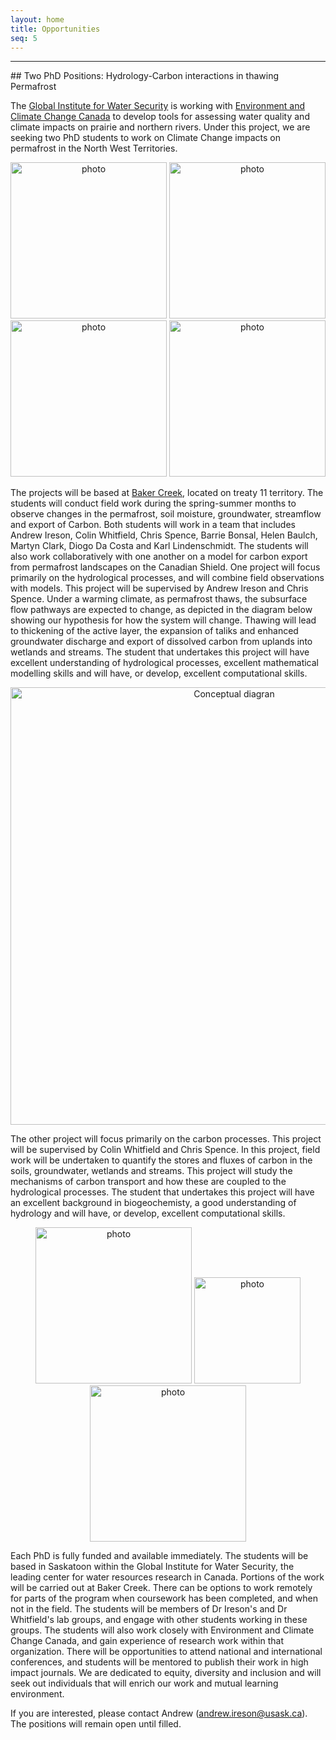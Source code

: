 ```yaml
---
layout: home
title: Opportunities
seq: 5  
---
```


<hr>
## Two PhD Positions: Hydrology-Carbon interactions in thawing Permafrost

The <a href="http://water.usask.ca">Global Institute for Water Security</a> is working with <a href="https://www.canada.ca/en/environment-climate-change.html">Environment and Climate Change Canada</a> to develop tools for assessing water quality and climate impacts on prairie and northern rivers. Under this project, we are seeking two PhD students to work on Climate Change impacts on permafrost in the North West Territories. 

<p style="text-align:center">
<img src="{{site.baseurl}}/files/images/Ad/wetland.JPG" alt="photo" width="250pt">
<img src="{{site.baseurl}}/files/images/Ad/campfood.JPG" alt="photo" width="250pt">
<br>
<img src="{{site.baseurl}}/files/images/Ad/fishing.JPG" alt="photo" width="250pt">
<img src="{{site.baseurl}}/files/images/Ad/frozencamp.JPG" alt="photo" width="250pt">
</p>

The projects will be based at <a href="https://goo.gl/maps/X8VHa3SMoNxKwJNa7">Baker Creek</a>, located on treaty 11 territory. The students will conduct field work during the spring-summer months to observe changes in the permafrost, soil moisture, groundwater, streamflow and export of Carbon. Both students will work in a team that includes Andrew Ireson, Colin Whitfield, Chris Spence, Barrie Bonsal, Helen Baulch, Martyn Clark, Diogo Da Costa and Karl Lindenschmidt. The students will also work collaboratively with one another on a model for carbon export from permafrost landscapes on the Canadian Shield. One project will focus primarily on the hydrological processes, and will combine field observations with models. This project will be supervised by Andrew Ireson and Chris Spence. Under a warming climate, as permafrost thaws, the subsurface flow pathways are expected to change, as depicted in the diagram below showing our hypothesis for how the system will change. Thawing will lead to thickening of the active layer, the expansion of taliks and enhanced groundwater discharge and export of dissolved carbon from uplands into wetlands and streams. The student that undertakes this project will have excellent understanding of hydrological processes, excellent mathematical modelling skills and will have, or develop, excellent computational skills.

<p style="text-align:center">
<img src="{{site.baseurl}}/files/images/Ad/ConceptualPermafrostThaw.svg" alt="Conceptual diagran" width="700pt">
</p>

The other project will focus primarily on the carbon processes. This project will be supervised by Colin Whitfield and Chris Spence. In this project, field work will be undertaken to quantify the stores and fluxes of carbon in the soils, groundwater, wetlands and streams. This project will study the mechanisms of carbon transport and how these are coupled to the hydrological processes. The student that undertakes this project will have an excellent background in biogeochemisty, a good understanding of hydrology and will have, or develop, excellent computational skills.

<p style="text-align:center">
<img src="{{site.baseurl}}/files/images/Ad/landing.jpg" alt="photo" width="250pt">
<img src="{{site.baseurl}}/files/images/Ad/landing forest flux tower.jpg" alt="photo" width="170pt">
<img src="{{site.baseurl}}/files/images/Ad/campview.JPG" alt="photo" width="250pt">
</p>

Each PhD is fully funded and available immediately. The students will be based in Saskatoon within the Global Institute for Water Security, the leading center for water resources research in Canada. Portions of the work will be carried out at Baker Creek. There can be options to work remotely for parts of the program when coursework has been completed, and when not in the field. The students will be members of Dr Ireson's and Dr Whitfield's lab groups, and engage with other students working in these groups. The students will also work closely with Environment and Climate Change Canada, and gain experience of research work within that organization. There will be opportunities to attend national and international conferences, and students will be mentored to publish their work in high impact journals. We are dedicated to equity, diversity and inclusion and will seek out individuals that will enrich our work and mutual learning environment.

If you are interested, please contact Andrew (<a href="mailto:andrew.ireson@usask.ca">andrew.ireson@usask.ca</a>). The positions will remain open until filled.
